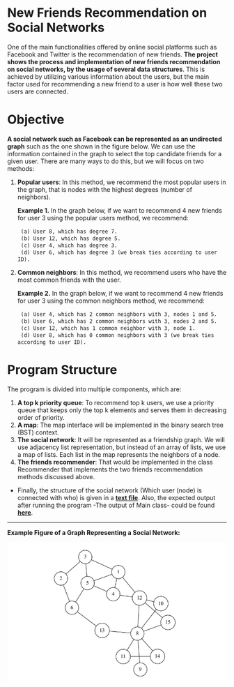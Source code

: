 # New Friends Recommendation on Social Networks
One of the main functionalities offered by online social platforms such as Facebook and Twitter is the recommendation of new friends.
**The project shows the process and implementation of new friends recommendation on social networks, by the usage of several data structures**. This is achieved by utilizing various information about the users, but the main factor used for recommending a new friend to a user is how well these two users are connected.

# Objective
**A social network such as Facebook can be represented as an undirected graph** such as the one shown in the figure below. We can use the information contained in the graph to select the top candidate friends for a given user. There are many ways to do this, but we will focus on two methods:

1. **Popular users**: In this method, we recommend the most popular users in the graph, that is nodes with the highest degrees (number of neighbors).
   
    **Example 1.** In the graph below, if we want to recommend 4 new friends for user 3 using the popular users method, we recommend: 

        (a) User 8, which has degree 7.
        (b) User 12, which has degree 5.
        (c) User 4, which has degree 3.
        (d) User 6, which has degree 3 (we break ties according to user ID).

2. **Common neighbors**: In this method, we recommend users who have the most common friends with the user.
   
    **Example 2.** In the graph below, if we want to recommend 4 new friends for user 3 using the common neighbors method, we recommend:

        (a) User 4, which has 2 common neighbors with 3, nodes 1 and 5.
        (b) User 6, which has 2 common neighbors with 3, nodes 2 and 5.
        (c) User 12, which has 1 common neighbor with 3, node 1.
        (d) User 8, which has 0 common neighbors with 3 (we break ties according to user ID).

# Program Structure
The program is divided into multiple components, which are:
1. **A top k priority queue**: To recommend top k users, we use a priority queue that keeps only the top k elements and serves them in decreasing order of priority.
2. **A map**: The map interface will be implemented in the binary search tree (BST) context.
3. **The social network**: It will be represented as a friendship graph. We will use adjacency list representation, but instead of an array of lists, we use a map of lists. Each list in the map represents the neighbors of a node.
4. **The friends recommender**: That would be implemented in the class Recommender that implements the two friends recommendation methods discussed above.


- Finally, the structure of the social network (Which user (node) is connected with who) is given in a [**text file**](Code/graph.txt). Also, the expected output after running the program -The output of Main class- could be found [**here**](Code/MainOutput.txt).

--- 
**Example Figure of a Graph Representing a Social Network:**

![Example figure](Graph_example.png)